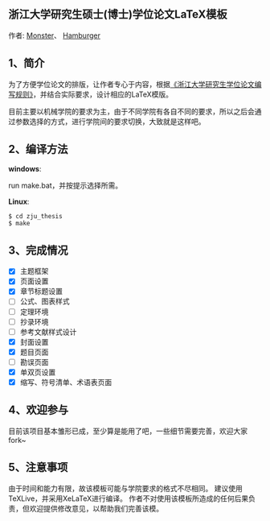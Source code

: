 ## 浙江大学研究生硕士(博士)学位论文LaTeX模板
作者:
[Monster](http://github.com/skychan)、
[Hamburger](https://github.com/githamburger)

## 1、简介

为了方便学位论文的排版，让作者专心于内容，根据[《浙江大学研究生学位论文编写规则》](http://grs.zju.edu.cn/UserFiles/File/xkjsc/xwglb/wenjian/%E6%B5%99%E6%B1%9F%E5%A4%A7%E5%AD%A6%E7%A0%94%E7%A9%B6%E7%94%9F%E5%AD%A6%E4%BD%8D%E8%AE%BA%E6%96%87%E7%BC%96%E5%86%99%E8%A7%84%E5%88%99.doc)，并结合实际要求，设计相应的LaTeX模版。

目前主要以机械学院的要求为主，由于不同学院有各自不同的要求，所以之后会通过参数选择的方式，进行学院间的要求切换，大致就是这样吧。

## 2、编译方法

__windows__:

run make.bat，并按提示选择所需。

__Linux__:

	$ cd zju_thesis
	$ make

## 3、完成情况
- [x] 主题框架
- [x] 页面设置
- [x] 章节标题设置
- [ ] 公式、图表样式
- [ ] 定理环境
- [ ] 抄录环境
- [ ] 参考文献样式设计
- [x] 封面设置
- [x] 题目页面
- [ ] 勘误页面
- [x] 单双页设置
- [x] 缩写、符号清单、术语表页面

## 4、欢迎参与

目前该项目基本雏形已成，至少算是能用了吧，一些细节需要完善，欢迎大家fork~

## 5、注意事项

由于时间和能力有限，故该模板可能与学院要求的格式不尽相同。
建议使用TeXLive，并采用XeLaTeX进行编译。
作者不对使用该模板所造成的任何后果负责，但欢迎提供修改意见，以帮助我们完善该模。
